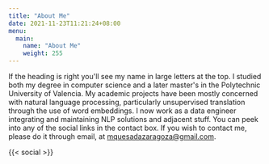```yaml
---
title: "About Me"
date: 2021-11-23T11:21:24+08:00
menu:
  main:
    name: "About Me"
    weight: 255
---
```


<!--- {{< contact-box >}} --->

If the heading is right you'll see my name in large letters at the top. I studied both my degree in computer science and a later master's in the Polytechnic University of Valencia. 
My academic projects have been mostly concerned with natural language processing, particularly unsupervised translation through the use of word embeddings.
I now work as a data engineer integrating and maintaining NLP solutions and adjacent stuff.
You can peek into any of the social links in the contact box. If you wish to contact me, please do it through email, at mquesadazaragoza@gmail.com.






{{< social >}}
